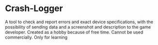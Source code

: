 # Crash-Logger
A tool to check and report errors and exact device specifications, with the possibility of sending data and a screenshot and description to the game developer. Created as a hobby because of free time. Cannot be used commercially. Only for learning
